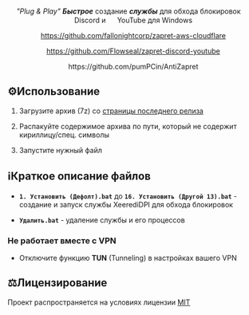 <div align="center">


*"Plug & Play"* ***Быстрое*** создание ***службы*** для обхода блокировок <img src="https://cdn-icons-png.flaticon.com/128/5968/5968756.png" height=15 /> Discord и <img src="https://cdn-icons-png.flaticon.com/128/1384/1384060.png" height=15 /> YouTube для Windows </div>

<div align="center">

https://github.com/fallonightcorp/zapret-aws-cloudflare
</div>
<div align="center">
  
https://github.com/Flowseal/zapret-discord-youtube
</div>
<div align="center">
https://github.com/pumPCin/AntiZapret
</div>

## ⚙️Использование

1. Загрузите архив (7z) со [страницы последнего релиза](https://github.com/grafingl/XeerediDPI/releases/latest)

2. Распакуйте содержимое архива по пути, который не содержит кириллицу/спец. символы

3. Запустите нужный файл

## ℹ️Краткое описание файлов

- **`1. Установить (Дефолт).bat`** до **`16. Установить (Другой 13).bat`** - создание и запуск службы XeerediDPI для обхода блокировок

- **`Удалить.bat`** - удаление службы и его процессов

### Не работает вместе с VPN

- Отключите функцию **TUN** (Tunneling) в настройках вашего VPN

## ⚖️Лицензирование

Проект распространяется на условиях лицензии [MIT](https://github.com/grafingl/XeerediDPI/blob/main/LICENSE.txt)
